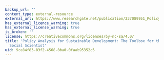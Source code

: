 ```yaml
---
backup_url: ''
content_type: external-resource
external_url: https://www.researchgate.net/publication/237089951_Policy_analysis_for_sustainable_development_The_toolbox_for_the_environmental_social_scientist
has_external_licence_warning: true
has_external_license_warning: true
is_broken: ''
license: https://creativecommons.org/licenses/by-nc-sa/4.0/
title: 'Policy Analysis for Sustainable Development: The Toolbox for the Environmental
  Social Scientist'
uid: 9ce84f83-83f2-4568-8ba0-0faab95352c5
---
```


